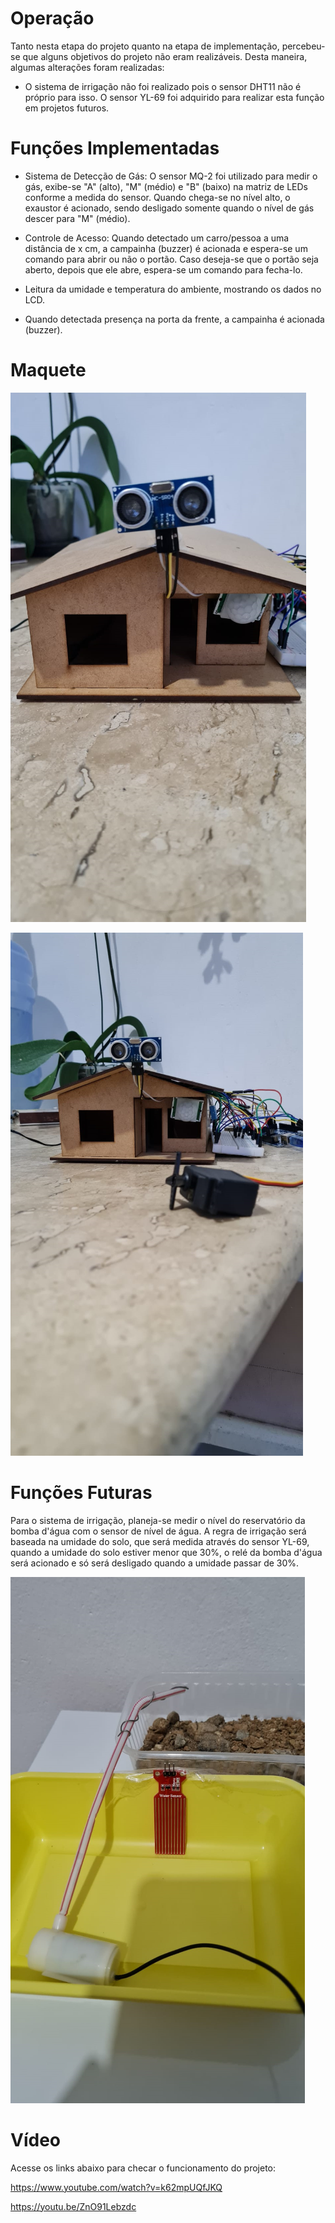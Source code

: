 # Operação

Tanto nesta etapa do projeto quanto na etapa de implementação, percebeu-se que alguns objetivos do projeto não eram realizáveis. Desta maneira, algumas alterações foram realizadas:

- O sistema de irrigação não foi realizado pois o sensor DHT11 não é próprio para isso. O sensor YL-69 foi adquirido para realizar esta função em projetos futuros.

# Funções Implementadas

- Sistema de Detecção de Gás: O sensor MQ-2 foi utilizado para medir o gás, exibe-se "A" (alto), "M" (médio) e "B" (baixo) na matriz de LEDs conforme a medida do sensor. Quando chega-se no nível alto, o exaustor é acionado, sendo desligado somente quando o nível de gás descer para "M" (médio).

- Controle de Acesso: Quando detectado um carro/pessoa a uma distância de x cm, a campainha (buzzer) é acionada e espera-se um comando para abrir ou não o portão. Caso deseja-se que o portão seja aberto, depois que ele abre, espera-se um comando para fecha-lo.

- Leitura da umidade e temperatura do ambiente, mostrando os dados no LCD.

- Quando detectada presença na porta da frente, a campainha é acionada (buzzer).

# Maquete

![Maquete](./figuras/maquete1.PNG)

![Maquete e servomotor](./figuras/maquete2.PNG)

# Funções Futuras

Para o sistema de irrigação, planeja-se medir o nível do reservatório da bomba d'água com o sensor de nível de água. A regra de irrigação será baseada na umidade do solo, que será medida através do sensor YL-69, quando a umidade do solo estiver menor que 30%, o relé da bomba d'água será acionado e só será desligado quando a umidade passar de 30%.

![Sistema de Irrigação](./figuras/regar.PNG)

# Vídeo

Acesse os links abaixo para checar o funcionamento do projeto:

https://www.youtube.com/watch?v=k62mpUQfJKQ

https://youtu.be/ZnO91Lebzdc
